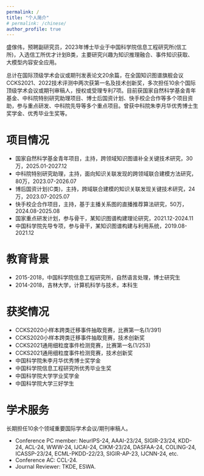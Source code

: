 ```yaml
---
permalink: /
title: "个人简介"
# permalink: /chinese/
author_profile: true
---
```



盛傢伟，预聘副研究员，2023年博士毕业于中国科学院信息工程研究所(信工所)，入选信工所优才计划B类，主要研究兴趣为知识推理融合、事件知识获取、大模型内容安全应用。

总计在国际顶级学术会议或期刊发表论文20余篇，在全国知识图谱旗舰会议CCKS2021、2022技术评测中两次获第一名及技术创新奖，多次担任10余个国际顶级学术会议或期刊审稿人，授权或受理专利7项。目前获国家自然科学基金青年基金、中科院特别研究助理项目、博士后国资计划、快手校企合作等多个项目资助，参与重点研发、中科院先导等多个重点项目。曾获中科院朱李月华优秀博士生奖学金、优秀毕业生奖等。

# 项目情况

- 国家自然科学基金青年项目，主持，跨领域知识图谱补全关键技术研究，30万，2025.01-2027.12
- 中科院特别研究助理，主持，面向知识关联发现的跨领域联合建模方法研究，80万，2023.07-2026.07
- 博后国资计划(C类)，主持，跨域联合建模的知识关联发现关键技术研究，24万，2023.07-2025.07
- 快手校企合作项目，主持，基于主播关系图的直播推荐算法研究，50万，2024.08-2025.08
- 国家重点研发计划，参与骨干，某知识图谱构建理论研究，2021.12-2024.11
- 中国科学院先导专项，参与骨干，某知识图谱构建与利用系统，2019.08-2021.12

# 教育背景
<!-- * 2018-至今，中科院信工所机器学习专业，博士研究生，导师：[王伟平](http://bkjy.ucas.ac.cn/index.php/szdw/ds/jsjxk/wlkjaq/4188-wwp)，指导老师：[刘勇](https://iie-liuyong.github.io) -->

* 2015-2018，中国科学院信息工程研究所，自然语言处理，博士研究生
* 2014-2018，吉林大学，计算机科学与技术，本科生

# 获奖情况

- CCKS2020小样本跨类迁移事件抽取竞赛，比赛第一名(1/391)
- CCKS2020小样本跨类迁移事件抽取竞赛，技术创新奖
- CCKS2021通用细粒度事件检测竞赛，比赛第一名(1/253)
- CCKS2021通用细粒度事件检测竞赛，技术创新奖
- 中国科学院朱李月华优秀博士奖学金
- 中国科学院信息工程研究所优秀毕业生奖
- 中国科学院大学学业奖学金
- 中国科学院大学三好学生

# 学术服务

长期担任10余个领域重要国际学术会议/期刊审稿人。

- Conference PC member: NeurIPS-24, AAAI-23/24, SIGIR-23/24, KDD-24, ACL-24, WWW-24, IJCAI-24, CIKM-23/24, DASFAA-24, COLING-24, ICASSP-23/24, ECML-PKDD-22/23, SIGIR-AP-23, IJCNN-24, etc.
- Conference AC: CCL-24.
- Journal Reviewer: TKDE, ESWA.
